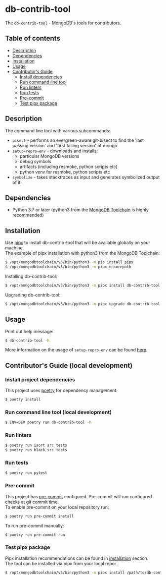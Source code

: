 # db-contrib-tool

The `db-contrib-tool` - MongoDB's tools for contributors.

## Table of contents

- [Description](#description)
- [Dependencies](#dependencies)
- [Installation](#installation)
- [Usage](#usage)
- [Contributor's Guide](#contributors-guide-local-development)
    - [Install dependencies](#install-project-dependencies)
    - [Run command line tool](#run-command-line-tool-local-development)
    - [Run linters](#run-linters)
    - [Run tests](#run-tests)
    - [Pre-commit](#pre-commit)
    - [Test pipx package](#test-pipx-package)

## Description

The command line tool with various subcommands:
- `bisect` - performs an evergreen-aware git-bisect to find the 'last passing version' and 'first failing version' of mongo
- `setup-repro-env` - downloads and installs:
  - particular MongoDB versions
  - debug symbols
  - artifacts (including resmoke, python scripts etc)
  - python venv for resmoke, python scripts etc
- `symbolize` - takes stacktraces as input and generates symbolized output of it.

## Dependencies

- Python 3.7 or later (python3 from the [MongoDB Toolchain](https://github.com/10gen/toolchain-builder/blob/master/INSTALL.md) is highly recommended)

## Installation

Use [pipx](https://pypa.github.io/pipx/) to install db-contrib-tool that will be
available globally on your machine.<br>
The example of pipx installation with python3 from the MongoDB Toolchain:
```bash
$ /opt/mongodbtoolchain/v3/bin/python3 -m pip install pipx
$ /opt/mongodbtoolchain/v3/bin/python3 -m pipx ensurepath
```

Installing db-contrib-tool:
```bash
$ /opt/mongodbtoolchain/v3/bin/python3 -m pipx install db-contrib-tool
```

Upgrading db-contrib-tool:
```bash
$ /opt/mongodbtoolchain/v3/bin/python3 -m pipx upgrade db-contrib-tool
```

## Usage

Print out help message:
```bash
$ db-contrib-tool -h
```
More information on the usage of `setup-repro-env` can be found [here](https://github.com/10gen/db-contrib-tool/blob/main/src/db_contrib_tool/setup_repro_env/README.md).

## Contributor's Guide (local development)

### Install project dependencies

This project uses [poetry](https://python-poetry.org/) for dependency management.
```bash
$ poetry install
```

### Run command line tool (local development)

```bash
$ ENV=DEV poetry run db-contrib-tool -h
```

### Run linters

```bash
$ poetry run isort src tests
$ poetry run black src tests
```

### Run tests

```bash
$ poetry run pytest
```

### Pre-commit

This project has [pre-commit](https://pre-commit.com/) configured. Pre-commit will run
configured checks at git commit time.<br>
To enable pre-commit on your local repository run:
```bash
$ poetry run pre-commit install
```

To run pre-commit manually:
```bash
$ poetry run pre-commit run
```

### Test pipx package

Pipx installation recommendations can be found in [installation](#installation) section.<br>
The tool can be installed via pipx from your local repo:
```bash
$ /opt/mongodbtoolchain/v3/bin/python3 -m pipx install /path/to/db-contrib-tool
```

